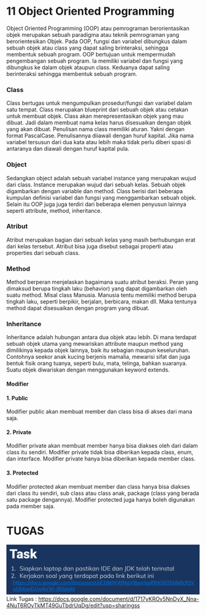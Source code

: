 # 11 Object Oriented Programming
Object Oriented Programming (OOP) atau pemrograman berorientasikan objek merupakan sebuah paradigma atau teknik pemrograman yang berorientesikan Objek. Pada OOP, fungsi dan variabel dibungkus dalam sebuah objek atau class yang dapat saling brinteraksi, sehingga membentuk sebuah program. OOP bertujuan untuk mempermudah pengembangan sebuah program. Ia memiliki variabel dan fungsi yang  dibungkus ke dalam objek ataupun class. Keduanya dapat saling berinteraksi sehingga membentuk sebuah program.

### Class
Class bertugas untuk mengumpulkan prosedur/fungsi dan variabel dalam satu tempat. Class merupakan blueprint dari sebuah objek atau cetakan untuk membuat objek. Class akan merepresentasikan objek yang mau dibuat. Jadi dalam membuat nama kelas harus disesuaikan dengan objek yang akan dibuat. Penulisan nama class memiliki aturan. Yakni dengan format PascalCase. Penulisannya diiawali dengan huruf kapital. Jika nama variabel tersusun dari dua kata atau lebih maka tidak perlu diberi spasi di antaranya dan diawali dengan huruf kapital pula.
### Object
Sedangkan object adalah sebuah variabel instance yang merupakan wujud dari class. Instance merupakan wujud dari sebuah kelas. Sebuah objek digambarkan dengan variable dan method. Class berisi dari beberapa kumpulan definisi variabel dan fungsi yang menggambarkan sebuah objek. Selain itu OOP juga juga terdiri dari beberapa elemen penyusun lainnya seperti attribute, method, inheritance.
### Atribut
Atribut merupakan bagian dari sebuah kelas yang masih berhubungan erat dari kelas tersebut. Atribut bisa juga disebut sebagai properti atau properties dari sebuah class.
### Method
Method berperan menjelaskan bagaimana suatu atribut beraksi. Peran yang dimaksud berupa tingkah laku (behavior) yang dapat digambarkan oleh suatu method. Misal class Manusia. Manusia tentu memiliki method berupa tingkah laku, seperti berpikir, berjalan, berbicara, makan dll. Maka tentunya method dapat disesuaikan dengan program yang dibuat.
### Inheritance
Inheritance adalah hubungan antara dua objek atau lebih. Di mana terdapat sebuah objek utama yang mewariskan attribute maupun method yang dimilikinya kepada objek lainnya, baik itu sebagian maupun keseluruhan. Contohnya seekor anak kucing berjenis mamalia, mewarisi sifat dan juga bentuk fisik orang tuanya, seperti bulu, mata, telinga, bahkan suaranya. Suatu objek diwariskan dengan menggunakan keyword extends. 
#### Modifier
#### 1. Public
Modifier public akan membuat member dan class bisa di akses dari mana saja.
#### 2. Private
Modifier private akan membuat member hanya bisa diakses oleh dari dalam class itu sendiri. Modifier private tidak bisa diberikan kepada class, enum, dan interface. Modifier private hanya bisa diberikan kepada member class.
#### 3. Protected
Modifier protected akan membuat member dan class hanya bisa diakses dari class itu sendiri, sub class atau class anak, package (class yang berada satu package dengannya). Modifier protected juga hanya boleh digunakan pada member saja.

# TUGAS
![This is an image](https://github.com/elfrida123/qe_elfrida-rd-tampubolon/blob/master/11_Object%20Oriented%20Programming/screenshots/Tugas.PNG)
Link Tugas : https://docs.google.com/document/d/1717yKROv5NnDyX_Nna-4NuT6ROyTkMT49GuTbdrUqDg/edit?usp=sharingss
